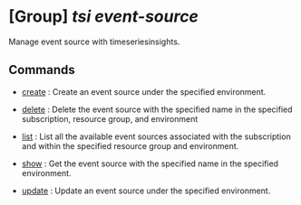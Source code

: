 # [Group] _tsi event-source_

Manage event source with timeseriesinsights.

## Commands

- [create](/Commands/tsi/event-source/_create.md)
: Create an event source under the specified environment.

- [delete](/Commands/tsi/event-source/_delete.md)
: Delete the event source with the specified name in the specified subscription, resource group, and environment

- [list](/Commands/tsi/event-source/_list.md)
: List all the available event sources associated with the subscription and within the specified resource group and environment.

- [show](/Commands/tsi/event-source/_show.md)
: Get the event source with the specified name in the specified environment.

- [update](/Commands/tsi/event-source/_update.md)
: Update an event source under the specified environment.

